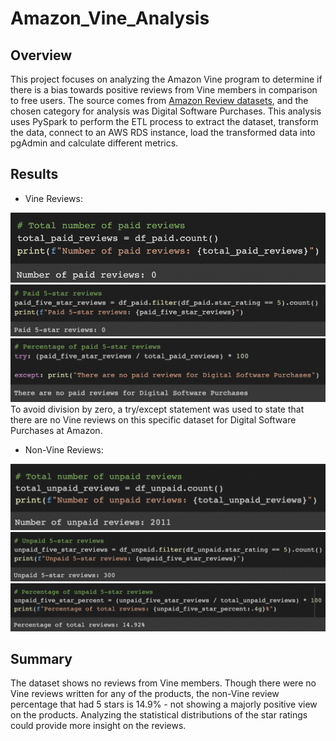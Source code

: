 # Amazon_Vine_Analysis

## Overview

This project focuses on analyzing the Amazon Vine program to determine if there is a bias towards positive reviews from Vine members in comparison to free users. The source comes from [Amazon Review datasets](https://s3.amazonaws.com/amazon-reviews-pds/tsv/index.txt), and the chosen category for analysis was Digital Software Purchases. 
This analysis uses PySpark to perform the ETL process to extract the dataset, transform the data, connect to an AWS RDS instance, load the transformed data into pgAdmin and calculate different metrics.

## Results

* Vine Reviews:

![](/images/total_paid_reviews.png)
![](/images/paid_star_reviews.png)
![](/images/paid_star_percent.png)
To avoid division by zero, a try/except statement was used to state that there are no Vine reviews on this specific dataset for Digital Software Purchases at Amazon.

* Non-Vine Reviews:

![](/images/total_unpaid_reviews.png)
![](/images/unpaid_star_reviews.png)
![](/images/unpaid_star_percent.png)

## Summary

The dataset shows no reviews from Vine members.
Though there were no Vine reviews written for any of the products, the non-Vine review percentage that had 5 stars is 14.9% - not showing a majorly positive view on the products. Analyzing the statistical distributions of the star ratings could provide more insight on the reviews. 
